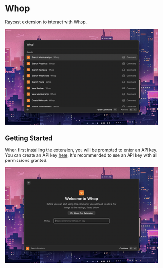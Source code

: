# Whop

Raycast extension to interact with [Whop](https://whop.com).

![Whop](/metadata/whop-1.png)

## Getting Started

When first installing the extension, you will be prompted to enter an API key. You can create an API key [here](https://whop.com/dash/settings/developer/api-keys/). It's recommended to use an API key with all permissions granted.

![Whop Setup](/metadata/whop-5.png)
